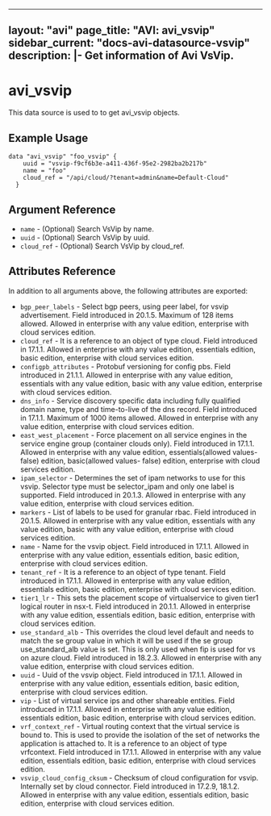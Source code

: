 <!--
    Copyright 2021 VMware, Inc.
    SPDX-License-Identifier: Mozilla Public License 2.0
-->
---
layout: "avi"
page_title: "AVI: avi_vsvip"
sidebar_current: "docs-avi-datasource-vsvip"
description: |-
  Get information of Avi VsVip.
---

# avi_vsvip

This data source is used to to get avi_vsvip objects.

## Example Usage

```hcl
data "avi_vsvip" "foo_vsvip" {
    uuid = "vsvip-f9cf6b3e-a411-436f-95e2-2982ba2b217b"
    name = "foo"
    cloud_ref = "/api/cloud/?tenant=admin&name=Default-Cloud"
  }
```

## Argument Reference

* `name` - (Optional) Search VsVip by name.
* `uuid` - (Optional) Search VsVip by uuid.
* `cloud_ref` - (Optional) Search VsVip by cloud_ref.
  
## Attributes Reference

In addition to all arguments above, the following attributes are exported:

* `bgp_peer_labels` - Select bgp peers, using peer label, for vsvip advertisement. Field introduced in 20.1.5. Maximum of 128 items allowed. Allowed in enterprise with any value edition, enterprise with cloud services edition.
* `cloud_ref` - It is a reference to an object of type cloud. Field introduced in 17.1.1. Allowed in enterprise with any value edition, essentials edition, basic edition, enterprise with cloud services edition.
* `configpb_attributes` - Protobuf versioning for config pbs. Field introduced in 21.1.1. Allowed in enterprise with any value edition, essentials with any value edition, basic with any value edition, enterprise with cloud services edition.
* `dns_info` - Service discovery specific data including fully qualified domain name, type and time-to-live of the dns record. Field introduced in 17.1.1. Maximum of 1000 items allowed. Allowed in enterprise with any value edition, enterprise with cloud services edition.
* `east_west_placement` - Force placement on all service engines in the service engine group (container clouds only). Field introduced in 17.1.1. Allowed in enterprise with any value edition, essentials(allowed values- false) edition, basic(allowed values- false) edition, enterprise with cloud services edition.
* `ipam_selector` - Determines the set of ipam networks to use for this vsvip. Selector type must be selector_ipam and only one label is supported. Field introduced in 20.1.3. Allowed in enterprise with any value edition, enterprise with cloud services edition.
* `markers` - List of labels to be used for granular rbac. Field introduced in 20.1.5. Allowed in enterprise with any value edition, essentials with any value edition, basic with any value edition, enterprise with cloud services edition.
* `name` - Name for the vsvip object. Field introduced in 17.1.1. Allowed in enterprise with any value edition, essentials edition, basic edition, enterprise with cloud services edition.
* `tenant_ref` - It is a reference to an object of type tenant. Field introduced in 17.1.1. Allowed in enterprise with any value edition, essentials edition, basic edition, enterprise with cloud services edition.
* `tier1_lr` - This sets the placement scope of virtualservice to given tier1 logical router in nsx-t. Field introduced in 20.1.1. Allowed in enterprise with any value edition, essentials edition, basic edition, enterprise with cloud services edition.
* `use_standard_alb` - This overrides the cloud level default and needs to match the se group value in which it will be used if the se group use_standard_alb value is set. This is only used when fip is used for vs on azure cloud. Field introduced in 18.2.3. Allowed in enterprise with any value edition, enterprise with cloud services edition.
* `uuid` - Uuid of the vsvip object. Field introduced in 17.1.1. Allowed in enterprise with any value edition, essentials edition, basic edition, enterprise with cloud services edition.
* `vip` - List of virtual service ips and other shareable entities. Field introduced in 17.1.1. Allowed in enterprise with any value edition, essentials edition, basic edition, enterprise with cloud services edition.
* `vrf_context_ref` - Virtual routing context that the virtual service is bound to. This is used to provide the isolation of the set of networks the application is attached to. It is a reference to an object of type vrfcontext. Field introduced in 17.1.1. Allowed in enterprise with any value edition, essentials edition, basic edition, enterprise with cloud services edition.
* `vsvip_cloud_config_cksum` - Checksum of cloud configuration for vsvip. Internally set by cloud connector. Field introduced in 17.2.9, 18.1.2. Allowed in enterprise with any value edition, essentials edition, basic edition, enterprise with cloud services edition.

